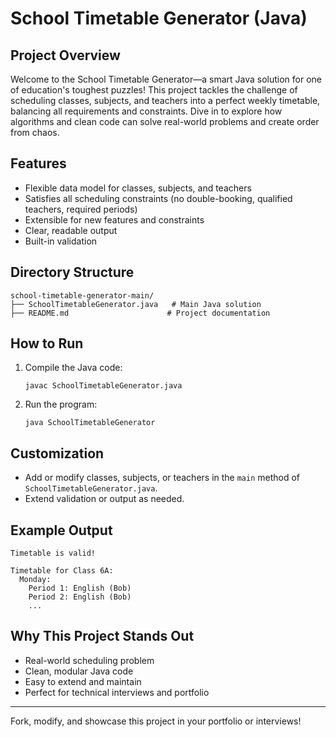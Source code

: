 

# School Timetable Generator (Java)

## Project Overview

Welcome to the School Timetable Generator—a smart Java solution for one of education's toughest puzzles! This project tackles the challenge of scheduling classes, subjects, and teachers into a perfect weekly timetable, balancing all requirements and constraints. Dive in to explore how algorithms and clean code can solve real-world problems and create order from chaos.

## Features

- Flexible data model for classes, subjects, and teachers
- Satisfies all scheduling constraints (no double-booking, qualified teachers, required periods)
- Extensible for new features and constraints
- Clear, readable output
- Built-in validation

## Directory Structure

```
school-timetable-generator-main/
├── SchoolTimetableGenerator.java   # Main Java solution
├── README.md                      # Project documentation
```

## How to Run

1. Compile the Java code:
   ```
   javac SchoolTimetableGenerator.java
   ```
2. Run the program:
   ```
   java SchoolTimetableGenerator
   ```

## Customization

- Add or modify classes, subjects, or teachers in the `main` method of `SchoolTimetableGenerator.java`.
- Extend validation or output as needed.

## Example Output

```
Timetable is valid!

Timetable for Class 6A:
  Monday:
    Period 1: English (Bob)
    Period 2: English (Bob)
    ...
```

## Why This Project Stands Out

- Real-world scheduling problem
- Clean, modular Java code
- Easy to extend and maintain
- Perfect for technical interviews and portfolio

---

Fork, modify, and showcase this project in your portfolio or interviews!


